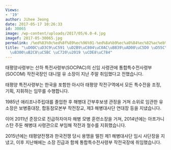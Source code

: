 ```yaml
---
Views:
- '19'
author: Jihee Jeong
date: 2017-05-17 10:26:33
id: 30065
image: /wp-content/uploads/2017/05/6.0-4.jpg
imagef: 2017-05-30065.jpg
permalink: /%ed%83%9c%ed%8f%89%ec%96%91-%ed%8a%b9%ec%a0%84%ec%82%ac%eb%a0%b9%ea%b4%80%ec%97%90-%ed%95%9c%ec%9d%b8-%eb%8c%80%eb%8b%88%ec%96%bc-%ec%9c%a0-%ec%b7%a8%ec%9e%84/
title: "\uD0DC\uD3C9\uC591 \uD2B9\uC804\uC0AC\uB839\uAD00\uC5D0 \uD55C\uC778 \u2018\
  \uB300\uB2C8\uC5BC \uC720\u2019 \uCDE8\uC784"
---
```


태평양사령부는 산하 특전사령부(SOCPAC)의 신임 사령관에 통합특수전사령부(SOCOM) 작전국장인 대니얼 유 소장이 지난 주말 취임했다고 전했습니다.

태평양 특전사령부는 한국을 포함한 아시아 태평양 작전구역에서 모든 특수전을 조정, 기획, 지휘하는 임무를 수행합니다.

1985년 애리조나주립대를 졸업한 후 해병대 간부후보생 관정을 거쳐 소위로 임관한 유 소장은 보병중대장, 합동참모본부 작전장교, 제3 해병대사단 연대장 등을 지냈습니다.

이어 2011년 준장으로 진급하자마자 해병 모병 훈련소장을 거쳐, 2014년에는 아프가니스탄 주둔 해병대 사령관으로 부임해 작전과 철수를 지휘했습니다.

2015년에는 태평양전쟁과 한국전쟁 당시 용맹을 떨친 제1 해병대사단 임시 사단장을 지냈고, 이후 지난해에는 소장 진급과 함께 통합특수전사령부 작전국장에 취임했습니다.